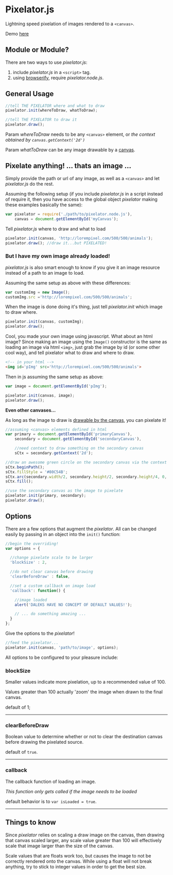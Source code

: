 # Pixelator.js

Lightning speed pixelation of images rendered to a `<canvas>`.

Demo [here](http://anpetersen.me/pixelator.js)

## Module or Module?

There are two ways to use *pixelator.js*:

1. include *pixelator.js* in a `<script>` tag.
2. using [browserify](http://browserify.org), require *pixelator.node.js*.

## General Usage

```javascript
//tell THE PIXELATOR where and what to draw
pixelator.init(whereToDraw, whatToDraw);

//tell THE PIXELATOR to draw it
pixelator.draw();
```

Param *whereToDraw* needs to be any `<canvas>` element, or *the context obtained by `canvas.getContext('2d')`*

Param *whatToDraw* can be any image drawable by a [canvas](https://developer.mozilla.org/en-US/docs/Web/Guide/HTML/Canvas_tutorial/Using_images#Getting_images_to_draw).


## Pixelate anything! ... thats an image ...

Simply provide the path or url of any image, as well as a `<canvas>` and let *pixelator.js* do the rest.

Assuming the following setup (if you include *pixelator.js* in a script instead of require it, then you have access to the global object *pixelator* making these examples basically the same):
``` javascript
var pixelator = require('./path/to/pixelator.node.js'),
    canvas = document.getElementById('myCanvas');
```

Tell *pixelator.js* where to draw and what to load
```javascript
pixelator.init(canvas, 'http://lorempixel.com/500/500/animals');
pixelator.draw(); //draw it...but PIXELATED!

```

### But I have my own image already loaded!
*pixelator.js* is also smart enough to know if you give it an image resource instead of a path to an image to load.

Assuming the same setup as above with these differences:

``` javascript
var customImg = new Image();
customImg.src ='http://lorempixel.com/500/500/animals';
```

When the image is done doing it's thing, just tell *pixelator.init* which image to draw where.

```javascript
pixelator.init(canvas, customImg);
pixelator.draw();
```

Cool, you made your own image using javascript. What about an html image? Since making an image using the `Image()` constructor is the same as loading an image via html `<img>`, just grab the image by id (or some other cool way), and tell pixelator what to draw and where to draw.

```html
<!-- in your html -->
<img id='pImg' src='http://lorempixel.com/500/500/animals'>
```

Then in js assuming the same setup as above:

```javascript
var image = document.getElementById('pImg');

pixelator.init(canvas, image);
pixelator.draw();
```

**Even other canvases...**

As long as the image to draw is [drawable by the canvas](https://developer.mozilla.org/en-US/docs/Web/Guide/HTML/Canvas_tutorial/Using_images#Getting_images_to_draw), you can pixelate it!

```javascript
//assuming <canvas> elements defined in html
var primary = document.getElementById('primaryCanvas'),
    secondary = document.getElementById('secondaryCanvas'),

    //need context to draw something on the secondary canvas
    sCtx = secondary.getContext('2d');

//draw an awesome green circle on the secondary canvas via the context
sCtx.beginPath();
sCtx.fillStyle = '#80C54B';
sCtx.arc(secondary.width/2, secondary.height/2, secondary.height/4, 0, 2*Math.PI, false);
sCtx.fill();

//use the secondary canvas as the image to pixelate
pixelator.init(primary, secondary);
pixelator.draw();
```

## Options

There are a few options that augment the *pixelator*. All can be changed easily by passing in an object into the `init()` function:

```javascript
//begin the overriding!
var options = {

  //change pixelate scale to be larger
  'blockSize' : 2,

  //do not clear canvas before drawing
  'clearBeforeDraw' : false,

  //set a custom callback on image load
  'callback': function() {

    //image loaded
    alert('DALEKS HAVE NO CONCEPT OF DEFAULT VALUES!');

    // ... do something amazing ...
  }
};
```

Give the options to the *pixelator*!

``` javascript
//feed the pixelator...
pixelator.init(canvas, 'path/to/image', options);
```

All options to be configured to your pleasure include:
### blockSize

Smaller values indicate more pixelation, up to a recommended value of 100.

Values greater than 100 actually 'zoom' the image when drawn to the final canvas.

default of 1;

-------------------------

### clearBeforeDraw

Boolean value to determine whether or not to clear the destination canvas before drawing the pixelated source.

default of `true`.

-------------------------

### callback

The callback function of loading an image.

*This function only gets called if the image needs to be loaded*

default behavior is to `var isLoaded = true`.  

-------------------------

## Things to know

Since *pixelator* relies on scaling a draw image on the canvas, then drawing that canvas scaled larger, any scale value greater than 100 will effectively scale that image larger than the size of the canvas.

Scale values that are floats work too, but causes the image to not be correctly rendered onto the canvas. While using a float will not break anything, try to stick to integer values in order to get the best size.
